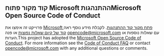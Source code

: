 ## <a name="microsoft-open-source-code-of-conduct"></a><span data-ttu-id="4d44b-101">קוד מקור פתוח Microsoft ההתנהגות</span><span class="sxs-lookup"><span data-stu-id="4d44b-101">Microsoft Open Source Code of Conduct</span></span>
<span data-ttu-id="4d44b-p101">פרוייקט זה אימצו את [Microsoft פתח מקור קוד ההתנהגות](https://opensource.microsoft.com/codeofconduct/). לקבלת מידע נוסף ראה [קוד של קיום שאלות נפוצות](https://opensource.microsoft.com/codeofconduct/faq/) או פנה [opencode@microsoft.com](mailto:opencode@microsoft.com) עם שאלות נוספות או הערות.</span><span class="sxs-lookup"><span data-stu-id="4d44b-p101">This project has adopted the [Microsoft Open Source Code of Conduct](https://opensource.microsoft.com/codeofconduct/). For more information see the [Code of Conduct FAQ](https://opensource.microsoft.com/codeofconduct/faq/) or contact [opencode@microsoft.com](mailto:opencode@microsoft.com) with any additional questions or comments.</span></span>